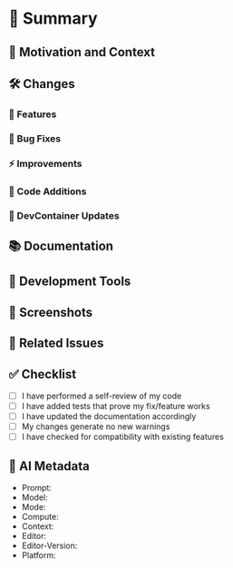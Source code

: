 # :checkered_flag: Summary
<!-- Provide a concise summary of your changes (max 140 chars) -->

## :thinking: Motivation and Context
<!-- Why is this change needed? What problem does it solve? -->

## :hammer_and_wrench: Changes

### :rocket: Features
<!-- List any new features or significant enhancements -->

### :bug: Bug Fixes
<!-- List any bug fixes -->

### :zap: Improvements
<!-- List any performance or usability improvements -->

### :test_tube: Code Additions
<!-- List any file structure or organisation changes -->
<!-- List any new code or libraries added -->

### :ship: DevContainer Updates
<!-- List any changes to development containers -->

## :books: Documentation
<!-- List documentation updates -->

## :toolbox: Development Tools
<!-- List any changes to development tools -->

## :camera_flash: Screenshots
<!-- If applicable, add screenshots to help explain your changes -->

## :link: Related Issues
<!-- Link to related issues with the syntax: Fixes #123, Relates to #456 -->

## :white_check_mark: Checklist
- [ ] I have performed a self-review of my code
- [ ] I have added tests that prove my fix/feature works
- [ ] I have updated the documentation accordingly
- [ ] My changes generate no new warnings
- [ ] I have checked for compatibility with existing features

## :robot: AI Metadata
- Prompt: <!-- The prompt used if AI assisted -->
- Model: <!-- The model used if AI assisted -->
- Mode: <!-- The mode used if AI assisted -->
- Compute: <!-- The compute provider if AI assisted -->
- Context: <!-- The context provided if AI assisted -->
- Editor: <!-- The editor used -->
- Editor-Version: <!-- The editor version -->
- Platform: <!-- The platform you're working on -->
